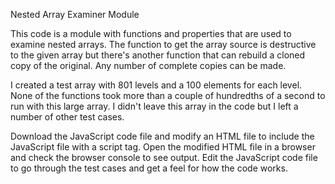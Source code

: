 Nested Array Examiner Module

This code is a module with functions and properties that are used to examine nested arrays. The function to get the array source is destructive to the given array but there's another function that can rebuild a cloned copy of the original. Any number of complete copies can be made.

I created a test array with 801 levels and a 100 elements for each level. None of the functions took more than a couple of hundredths of a second to run with this large array. I didn't leave this array in the code but I left a number of other test cases.

Download the JavaScript code file and modify an HTML file to include the JavaScript file with a script tag. Open the modified HTML file in a browser and check the browser console to see output. Edit the JavaScript code file to go through the test cases and get a feel for how the code works.
